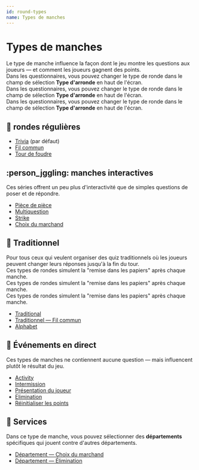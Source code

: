 ```yaml
---
id: round-types
name: Types de manches
---
```


# Types de manches

Le type de manche influence la façon dont le jeu montre les questions aux joueurs — et comment les joueurs gagnent des points.\
Dans les questionnaires, vous pouvez changer le type de ronde dans le champ de sélection **Type d'arronde** en haut de l'écran.\
Dans les questionnaires, vous pouvez changer le type de ronde dans le champ de sélection **Type d'arronde** en haut de l'écran.\
Dans les questionnaires, vous pouvez changer le type de ronde dans le champ de sélection **Type d'arronde** en haut de l'écran.

## 🧠 rondes régulières

- [Trivia](011-trivia.md) (par défaut)
- [Fil commun](012-common-thread.md)
- [Tour de foudre](013-lightning-round.md)

## :person_jggling: manches interactives

Ces séries offrent un peu plus d'interactivité que de simples questions de poser et de répondre.

- [Pièce de pièce](021-piece-of-pie.md)
- [Multiquestion](022-multiquestion.md)
- [Strike](023-strike.md)
- [Choix du marchand](024-dealers-choice.md)

## 🍺 Traditionnel

Pour tous ceux qui veulent organiser des quiz traditionnels où les joueurs peuvent changer leurs réponses jusqu'à la fin du tour.\
Ces types de rondes simulent la "remise dans les papiers" après chaque manche.\
Ces types de rondes simulent la "remise dans les papiers" après chaque manche.\
Ces types de rondes simulent la "remise dans les papiers" après chaque manche.

- [Traditional](030-traditional.md)
- [Traditionnel — Fil commun](031-traditional-ct.md)
- [Alphabet](032-alphabet.md)

## 🎉 Événements en direct

Ces types de manches ne contiennent aucune question — mais influencent plutôt le résultat du jeu.

- [Activity](040-activity.md)
- [Intermission](060-intermission.md)
- [Présentation du joueur](061-player-introduction.md)
- [Elimination](050-elimination.md)
- [Réinitialiser les points](051-reset-points.md)

## 🏢 Services

Dans ce type de manche, vous pouvez sélectionner des **départements** spécifiques qui jouent contre d'autres départements.

- [Département — Choix du marchand](070-departments-dealers-choice.md)
- [Département — Élimination](071-departments-elimination.md)
